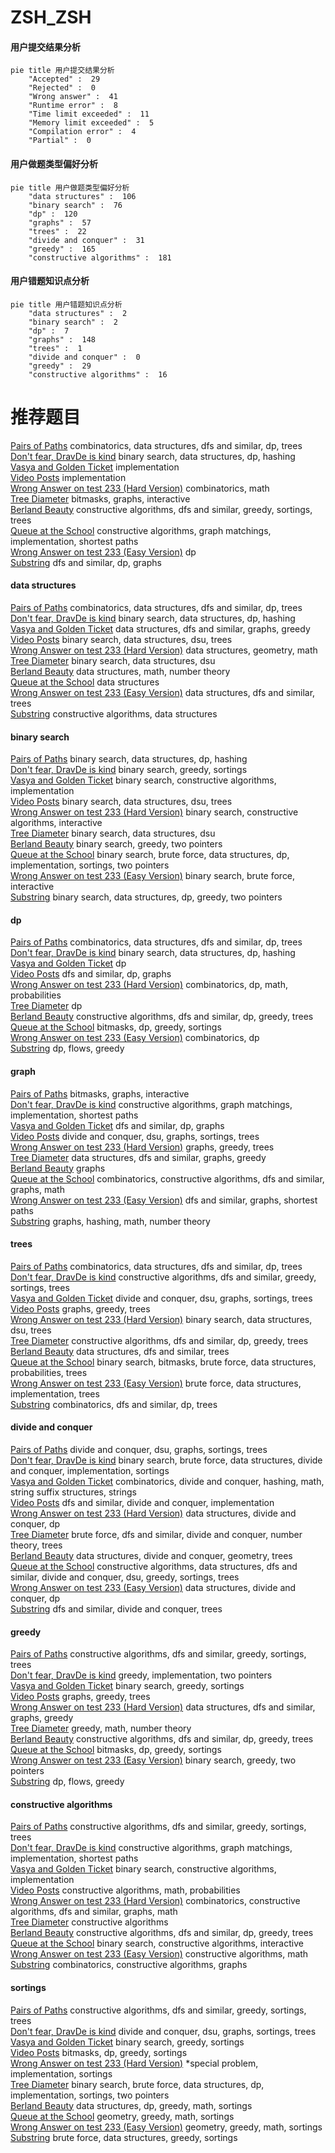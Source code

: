 # ZSH_ZSH
<!-- tabs:start -->
#### **用户提交结果分析**

```mermaid
pie title 用户提交结果分析
    "Accepted" :  29
    "Rejected" :  0
    "Wrong answer" :  41
    "Runtime error" :  8
    "Time limit exceeded" :  11
    "Memory limit exceeded" :  5
    "Compilation error" :  4
    "Partial" :  0
```
#### **用户做题类型偏好分析**

```mermaid
pie title 用户做题类型偏好分析
    "data structures" :  106
    "binary search" :  76
    "dp" :  120
    "graphs" :  57
    "trees" :  22
    "divide and conquer" :  31
    "greedy" :  165
    "constructive algorithms" :  181
```
#### **用户错题知识点分析**

```mermaid
pie title 用户错题知识点分析
    "data structures" :  2
    "binary search" :  2
    "dp" :  7
    "graphs" :  148
    "trees" :  1
    "divide and conquer" :  0
    "greedy" :  29
    "constructive algorithms" :  16
```
<!-- tabs:end -->
# 推荐题目
[Pairs of Paths](http://codeforces.com/problemset/problem/1486/F)		combinatorics,
                        data structures,
                        dfs and similar,
                        dp,
                        trees		  
[Don't fear, DravDe is kind](http://codeforces.com/problemset/problem/28/D)		binary search,
                        data structures,
                        dp,
                        hashing		  
[Vasya and Golden Ticket](http://codeforces.com/problemset/problem/1030/C)		implementation		  
[Video Posts](http://codeforces.com/problemset/problem/1070/K)		implementation		  
[Wrong Answer on test 233 (Hard Version)](https://codeforces.com/contest/1261/problem/D2)		combinatorics,
                        math		  
[Tree Diameter](http://codeforces.com/problemset/problem/1146/C)		bitmasks,
                        graphs,
                        interactive		  
[Berland Beauty](http://codeforces.com/problemset/problem/1296/F)		constructive algorithms,
                        dfs and similar,
                        greedy,
                        sortings,
                        trees		  
[Queue at the School](http://codeforces.com/problemset/problem/266/B)		constructive algorithms,
                        graph matchings,
                        implementation,
                        shortest paths		  
[Wrong Answer on test 233 (Easy Version)](https://codeforces.com/contest/1262/problem/F1)		dp		  
[Substring](http://codeforces.com/problemset/problem/919/D)		dfs and similar,
                        dp,
                        graphs		  
<!-- tabs:start -->
#### **data structures**
[Pairs of Paths](http://codeforces.com/problemset/problem/1486/F)		combinatorics,
                        data structures,
                        dfs and similar,
                        dp,
                        trees		  
[Don't fear, DravDe is kind](http://codeforces.com/problemset/problem/28/D)		binary search,
                        data structures,
                        dp,
                        hashing		  
[Vasya and Golden Ticket](http://codeforces.com/problemset/problem/1348/F)		data structures,
                        dfs and similar,
                        graphs,
                        greedy		  
[Video Posts](http://codeforces.com/problemset/problem/571/D)		binary search,
                        data structures,
                        dsu,
                        trees		  
[Wrong Answer on test 233 (Hard Version)](https://codeforces.com/contest/651/problem/C)		data structures,
                        geometry,
                        math		  
[Tree Diameter](http://codeforces.com/problemset/problem/212/D)		binary search,
                        data structures,
                        dsu		  
[Berland Beauty](http://codeforces.com/problemset/problem/474/F)		data structures,
                        math,
                        number theory		  
[Queue at the School](http://codeforces.com/problemset/problem/187/D)		data structures		  
[Wrong Answer on test 233 (Easy Version)](http://codeforces.com/problemset/problem/375/D)		data structures,
                        dfs and similar,
                        trees		  
[Substring](http://codeforces.com/problemset/problem/1329/D)		constructive algorithms,
                        data structures		  
#### **binary search**
[Pairs of Paths](http://codeforces.com/problemset/problem/28/D)		binary search,
                        data structures,
                        dp,
                        hashing		  
[Don't fear, DravDe is kind](https://codeforces.com/contest/480/problem/A)		binary search,
                        greedy,
                        sortings		  
[Vasya and Golden Ticket](http://codeforces.com/problemset/problem/815/E)		binary search,
                        constructive algorithms,
                        implementation		  
[Video Posts](http://codeforces.com/problemset/problem/571/D)		binary search,
                        data structures,
                        dsu,
                        trees		  
[Wrong Answer on test 233 (Hard Version)](http://codeforces.com/problemset/problem/1103/B)		binary search,
                        constructive algorithms,
                        interactive		  
[Tree Diameter](http://codeforces.com/problemset/problem/212/D)		binary search,
                        data structures,
                        dsu		  
[Berland Beauty](http://codeforces.com/problemset/problem/609/D)		binary search,
                        greedy,
                        two pointers		  
[Queue at the School](http://codeforces.com/problemset/problem/1408/D)		binary search,
                        brute force,
                        data structures,
                        dp,
                        implementation,
                        sortings,
                        two pointers		  
[Wrong Answer on test 233 (Easy Version)](http://codeforces.com/problemset/problem/1153/E)		binary search,
                        brute force,
                        interactive		  
[Substring](http://codeforces.com/problemset/problem/1492/C)		binary search,
                        data structures,
                        dp,
                        greedy,
                        two pointers		  
#### **dp**
[Pairs of Paths](http://codeforces.com/problemset/problem/1486/F)		combinatorics,
                        data structures,
                        dfs and similar,
                        dp,
                        trees		  
[Don't fear, DravDe is kind](http://codeforces.com/problemset/problem/28/D)		binary search,
                        data structures,
                        dp,
                        hashing		  
[Vasya and Golden Ticket](https://codeforces.com/contest/1262/problem/F1)		dp		  
[Video Posts](http://codeforces.com/problemset/problem/919/D)		dfs and similar,
                        dp,
                        graphs		  
[Wrong Answer on test 233 (Hard Version)](http://codeforces.com/problemset/problem/1153/F)		combinatorics,
                        dp,
                        math,
                        probabilities		  
[Tree Diameter](https://codeforces.com/contest/284/problem/E)		dp		  
[Berland Beauty](http://codeforces.com/problemset/problem/963/B)		constructive algorithms,
                        dfs and similar,
                        dp,
                        greedy,
                        trees		  
[Queue at the School](http://codeforces.com/problemset/problem/1209/E2)		bitmasks,
                        dp,
                        greedy,
                        sortings		  
[Wrong Answer on test 233 (Easy Version)](http://codeforces.com/problemset/problem/1237/F)		combinatorics,
                        dp		  
[Substring](http://codeforces.com/problemset/problem/1368/H1)		dp,
                        flows,
                        greedy		  
#### **graph**
[Pairs of Paths](http://codeforces.com/problemset/problem/1146/C)		bitmasks,
                        graphs,
                        interactive		  
[Don't fear, DravDe is kind](http://codeforces.com/problemset/problem/266/B)		constructive algorithms,
                        graph matchings,
                        implementation,
                        shortest paths		  
[Vasya and Golden Ticket](http://codeforces.com/problemset/problem/919/D)		dfs and similar,
                        dp,
                        graphs		  
[Video Posts](http://codeforces.com/problemset/problem/1213/G)		divide and conquer,
                        dsu,
                        graphs,
                        sortings,
                        trees		  
[Wrong Answer on test 233 (Hard Version)](http://codeforces.com/problemset/problem/871/E)		graphs,
                        greedy,
                        trees		  
[Tree Diameter](http://codeforces.com/problemset/problem/1348/F)		data structures,
                        dfs and similar,
                        graphs,
                        greedy		  
[Berland Beauty](http://codeforces.com/problemset/problem/1037/E)		graphs		  
[Queue at the School](http://codeforces.com/problemset/problem/612/E)		combinatorics,
                        constructive algorithms,
                        dfs and similar,
                        graphs,
                        math		  
[Wrong Answer on test 233 (Easy Version)](http://codeforces.com/problemset/problem/821/D)		dfs and similar,
                        graphs,
                        shortest paths		  
[Substring](http://codeforces.com/problemset/problem/1322/C)		graphs,
                        hashing,
                        math,
                        number theory		  
#### **trees**
[Pairs of Paths](http://codeforces.com/problemset/problem/1486/F)		combinatorics,
                        data structures,
                        dfs and similar,
                        dp,
                        trees		  
[Don't fear, DravDe is kind](http://codeforces.com/problemset/problem/1296/F)		constructive algorithms,
                        dfs and similar,
                        greedy,
                        sortings,
                        trees		  
[Vasya and Golden Ticket](http://codeforces.com/problemset/problem/1213/G)		divide and conquer,
                        dsu,
                        graphs,
                        sortings,
                        trees		  
[Video Posts](http://codeforces.com/problemset/problem/871/E)		graphs,
                        greedy,
                        trees		  
[Wrong Answer on test 233 (Hard Version)](http://codeforces.com/problemset/problem/571/D)		binary search,
                        data structures,
                        dsu,
                        trees		  
[Tree Diameter](http://codeforces.com/problemset/problem/963/B)		constructive algorithms,
                        dfs and similar,
                        dp,
                        greedy,
                        trees		  
[Berland Beauty](http://codeforces.com/problemset/problem/375/D)		data structures,
                        dfs and similar,
                        trees		  
[Queue at the School](http://codeforces.com/problemset/problem/1479/D)		binary search,
                        bitmasks,
                        brute force,
                        data structures,
                        probabilities,
                        trees		  
[Wrong Answer on test 233 (Easy Version)](http://codeforces.com/problemset/problem/1511/C)		brute force,
                        data structures,
                        implementation,
                        trees		  
[Substring](http://codeforces.com/problemset/problem/1499/F)		combinatorics,
                        dfs and similar,
                        dp,
                        trees		  
#### **divide and conquer**
[Pairs of Paths](http://codeforces.com/problemset/problem/1213/G)		divide and conquer,
                        dsu,
                        graphs,
                        sortings,
                        trees		  
[Don't fear, DravDe is kind](http://codeforces.com/problemset/problem/1461/D)		binary search,
                        brute force,
                        data structures,
                        divide and conquer,
                        implementation,
                        sortings		  
[Vasya and Golden Ticket](http://codeforces.com/problemset/problem/1466/G)		combinatorics,
                        divide and conquer,
                        hashing,
                        math,
                        string suffix structures,
                        strings		  
[Video Posts](http://codeforces.com/problemset/problem/1490/D)		dfs and similar,
                        divide and conquer,
                        implementation		  
[Wrong Answer on test 233 (Hard Version)](https://codeforces.com/contest/1483/problem/C)		data structures,
                        divide and conquer,
                        dp		  
[Tree Diameter](http://codeforces.com/problemset/problem/1491/E)		brute force,
                        dfs and similar,
                        divide and conquer,
                        number theory,
                        trees		  
[Berland Beauty](http://codeforces.com/problemset/problem/1303/G)		data structures,
                        divide and conquer,
                        geometry,
                        trees		  
[Queue at the School](http://codeforces.com/problemset/problem/1494/D)		constructive algorithms,
                        data structures,
                        dfs and similar,
                        divide and conquer,
                        dsu,
                        greedy,
                        sortings,
                        trees		  
[Wrong Answer on test 233 (Easy Version)](http://codeforces.com/problemset/problem/1482/E)		data structures,
                        divide and conquer,
                        dp		  
[Substring](http://codeforces.com/problemset/problem/566/C)		dfs and similar,
                        divide and conquer,
                        trees		  
#### **greedy**
[Pairs of Paths](http://codeforces.com/problemset/problem/1296/F)		constructive algorithms,
                        dfs and similar,
                        greedy,
                        sortings,
                        trees		  
[Don't fear, DravDe is kind](http://codeforces.com/problemset/problem/381/A)		greedy,
                        implementation,
                        two pointers		  
[Vasya and Golden Ticket](https://codeforces.com/contest/480/problem/A)		binary search,
                        greedy,
                        sortings		  
[Video Posts](http://codeforces.com/problemset/problem/871/E)		graphs,
                        greedy,
                        trees		  
[Wrong Answer on test 233 (Hard Version)](http://codeforces.com/problemset/problem/1348/F)		data structures,
                        dfs and similar,
                        graphs,
                        greedy		  
[Tree Diameter](http://codeforces.com/problemset/problem/1372/B)		greedy,
                        math,
                        number theory		  
[Berland Beauty](http://codeforces.com/problemset/problem/963/B)		constructive algorithms,
                        dfs and similar,
                        dp,
                        greedy,
                        trees		  
[Queue at the School](http://codeforces.com/problemset/problem/1209/E2)		bitmasks,
                        dp,
                        greedy,
                        sortings		  
[Wrong Answer on test 233 (Easy Version)](http://codeforces.com/problemset/problem/609/D)		binary search,
                        greedy,
                        two pointers		  
[Substring](http://codeforces.com/problemset/problem/1368/H1)		dp,
                        flows,
                        greedy		  
#### **constructive algorithms**
[Pairs of Paths](http://codeforces.com/problemset/problem/1296/F)		constructive algorithms,
                        dfs and similar,
                        greedy,
                        sortings,
                        trees		  
[Don't fear, DravDe is kind](http://codeforces.com/problemset/problem/266/B)		constructive algorithms,
                        graph matchings,
                        implementation,
                        shortest paths		  
[Vasya and Golden Ticket](http://codeforces.com/problemset/problem/815/E)		binary search,
                        constructive algorithms,
                        implementation		  
[Video Posts](http://codeforces.com/problemset/problem/417/E)		constructive algorithms,
                        math,
                        probabilities		  
[Wrong Answer on test 233 (Hard Version)](http://codeforces.com/problemset/problem/612/E)		combinatorics,
                        constructive algorithms,
                        dfs and similar,
                        graphs,
                        math		  
[Tree Diameter](http://codeforces.com/problemset/problem/1028/E)		constructive algorithms		  
[Berland Beauty](http://codeforces.com/problemset/problem/963/B)		constructive algorithms,
                        dfs and similar,
                        dp,
                        greedy,
                        trees		  
[Queue at the School](http://codeforces.com/problemset/problem/1103/B)		binary search,
                        constructive algorithms,
                        interactive		  
[Wrong Answer on test 233 (Easy Version)](http://codeforces.com/problemset/problem/1038/B)		constructive algorithms,
                        math		  
[Substring](http://codeforces.com/problemset/problem/272/E)		combinatorics,
                        constructive algorithms,
                        graphs		  
#### **sortings**
[Pairs of Paths](http://codeforces.com/problemset/problem/1296/F)		constructive algorithms,
                        dfs and similar,
                        greedy,
                        sortings,
                        trees		  
[Don't fear, DravDe is kind](http://codeforces.com/problemset/problem/1213/G)		divide and conquer,
                        dsu,
                        graphs,
                        sortings,
                        trees		  
[Vasya and Golden Ticket](https://codeforces.com/contest/480/problem/A)		binary search,
                        greedy,
                        sortings		  
[Video Posts](http://codeforces.com/problemset/problem/1209/E2)		bitmasks,
                        dp,
                        greedy,
                        sortings		  
[Wrong Answer on test 233 (Hard Version)](http://codeforces.com/problemset/problem/291/A)		*special problem,
                        implementation,
                        sortings		  
[Tree Diameter](http://codeforces.com/problemset/problem/1408/D)		binary search,
                        brute force,
                        data structures,
                        dp,
                        implementation,
                        sortings,
                        two pointers		  
[Berland Beauty](https://codeforces.com/contest/1321/problem/B)		data structures,
                        dp,
                        greedy,
                        math,
                        sortings		  
[Queue at the School](https://codeforces.com/contest/1496/problem/C)		geometry,
                        greedy,
                        math,
                        sortings		  
[Wrong Answer on test 233 (Easy Version)](http://codeforces.com/problemset/problem/1495/A)		geometry,
                        greedy,
                        math,
                        sortings		  
[Substring](http://codeforces.com/problemset/problem/1497/A)		brute force,
                        data structures,
                        greedy,
                        sortings		  
<!-- tabs:end -->

